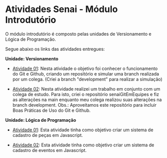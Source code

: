 # Atividades Senai - Módulo Introdutório

O módulo introdutório é composto pelas unidades de Versionamento e Lógica de Programação.

Segue abaixo os links das atividades entregues:

**Unidade: Versionamento**

* [Atividade 01](https://github.com/jessicagrimaldi/senaiBackEnd/tree/development): Nesta atividade o objetivo foi conhecer o funcionamento do Git e Github, criando um repositório e simular uma branch realizada por um colega. (Criei a branch "development" para realizar a simulação)

* [Atividade 02](https://github.com/jessicagrimaldi/senaiGitEmEquipes): Nesta atividade realizei um trabalho em conjunto com um colega de estudo. Para isto, criei o repositório senaiGitEmEquipes e fiz as alterações na main enquanto meu colega realizou suas alterações na branch development. Obs.: Aproveitamos este repositório para incluir Boas Práticas de Uso do Git e Github.

**Unidade: Lógica de Programação**

* [Atividade    01](https://github.com/jessicagrimaldi/senaiLogicaProgER): Esta atividade tinha como objetivo criar um sistema de cadastro de peças em Javascript.

* [Atividade    02](https://github.com/jessicagrimaldi/senaiLogicaProg): Esta atividade tinha como objetivo criar um sistema de cadastro de eventos em Javascript.
